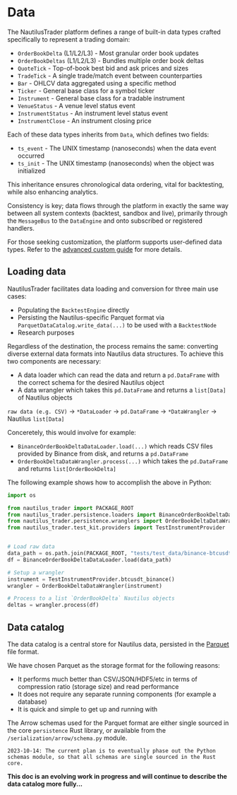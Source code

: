 # Data

The NautilusTrader platform defines a range of built-in data types crafted specifically to represent 
a trading domain:

- `OrderBookDelta` (L1/L2/L3) - Most granular order book updates
- `OrderBookDeltas` (L1/L2/L3) - Bundles multiple order book deltas
- `QuoteTick` - Top-of-book best bid and ask prices and sizes
- `TradeTick` - A single trade/match event between counterparties
- `Bar` - OHLCV data aggregated using a specific method
- `Ticker` - General base class for a symbol ticker
- `Instrument` - General base class for a tradable instrument
- `VenueStatus` - A venue level status event
- `InstrumentStatus` - An instrument level status event
- `InstrumentClose` - An instrument closing price

Each of these data types inherits from `Data`, which defines two fields:
- `ts_event` - The UNIX timestamp (nanoseconds) when the data event occurred
- `ts_init` - The UNIX timestamp (nanoseconds) when the object was initialized

This inheritance ensures chronological data ordering, vital for backtesting, while also enhancing analytics.

Consistency is key; data flows through the platform in exactly the same way between all system contexts (backtest, sandbox and live),
primarily through the `MessageBus` to the `DataEngine` and onto subscribed or registered handlers.

For those seeking customization, the platform supports user-defined data types. Refer to the [advanced custom guide](/docs/concepts/advanced/custom_data.md) for more details.

## Loading data

NautilusTrader facilitates data loading and conversion for three main use cases:
- Populating the `BacktestEngine` directly
- Persisting the Nautilus-specific Parquet format via `ParquetDataCatalog.write_data(...)` to be used with a `BacktestNode`
- Research purposes

Regardless of the destination, the process remains the same: converting diverse external data formats into Nautilus data structures.
To achieve this two components are necessary:
- A data loader which can read the data and return a `pd.DataFrame` with the correct schema for the desired Nautilus object
- A data wrangler which takes this `pd.DataFrame` and returns a `list[Data]` of Nautilus objects

`raw data (e.g. CSV)` -> `*DataLoader` -> `pd.DataFrame` -> `*DataWrangler` -> Nautilus `list[Data]`

Conceretely, this would involve for example:
- `BinanceOrderBookDeltaDataLoader.load(...)` which reads CSV files provided by Binance from disk, and returns a `pd.DataFrame`
- `OrderBookDeltaDataWrangler.process(...)` which takes the `pd.DataFrame` and returns `list[OrderBookDelta]`

The following example shows how to accomplish the above in Python:
```python
import os

from nautilus_trader import PACKAGE_ROOT
from nautilus_trader.persistence.loaders import BinanceOrderBookDeltaDataLoader
from nautilus_trader.persistence.wranglers import OrderBookDeltaDataWrangler
from nautilus_trader.test_kit.providers import TestInstrumentProvider


# Load raw data
data_path = os.path.join(PACKAGE_ROOT, "tests/test_data/binance-btcusdt-depth-snap.csv")
df = BinanceOrderBookDeltaDataLoader.load(data_path)

# Setup a wrangler
instrument = TestInstrumentProvider.btcusdt_binance()
wrangler = OrderBookDeltaDataWrangler(instrument)

# Process to a list `OrderBookDelta` Nautilus objects
deltas = wrangler.process(df)
```

## Data catalog

The data catalog is a central store for Nautilus data, persisted in the [Parquet](https://parquet.apache.org) file format.

We have chosen Parquet as the storage format for the following reasons:
- It performs much better than CSV/JSON/HDF5/etc in terms of compression ratio (storage size) and read performance
- It does not require any separate running components (for example a database)
- It is quick and simple to get up and running with

The Arrow schemas used for the Parquet format are either single sourced in the core `persistence` Rust library, or available
from the `/serialization/arrow/schema.py` module.

```{note}
2023-10-14: The current plan is to eventually phase out the Python schemas module, so that all schemas are single sourced in the Rust core.
```

**This doc is an evolving work in progress and will continue to describe the data catalog more fully...**
